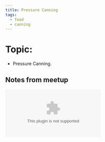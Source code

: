 ```yaml
---
title: Pressure Canning
tags:
  - food
  - canning
---
```

# Topic:
- Pressure Canning.

## Notes from meetup
![](images/Alabama%20Vikings%20Canning.pptx)